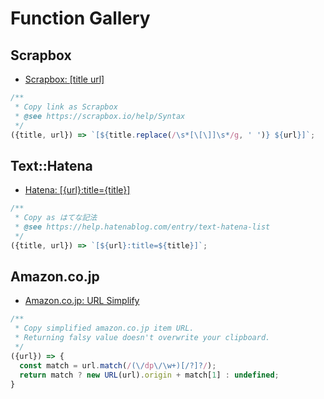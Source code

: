 Function Gallery
===

## Scrapbox

- [Scrapbox: [title url]](https://us-central1-cocopy.cloudfunctions.net/redirect?f=eyJuYW1lIjoiU2NyYXBib3g6IFt0aXRsZSB1cmxdIiwiY29kZSI6Iih7dGl0bGUsIHVybH0pID0%2BIGBbJHt0aXRsZS5yZXBsYWNlKC9cXHMqW1xcW1xcXV1cXHMqL2csICcgJyl9ICR7dXJsfV1gOyIsInRoZW1lIjp7InRleHRDb2xvciI6IiNGRkZGRkYiLCJiYWNrZ3JvdW5kQ29sb3IiOiIjMDZCNjMyIn0sInZlcnNpb24iOjF9)


```js
/**
 * Copy link as Scrapbox
 * @see https://scrapbox.io/help/Syntax
 */
({title, url}) => `[${title.replace(/\s*[\[\]]\s*/g, ' ')} ${url}]`;
```

## Text::Hatena

- [Hatena: [{url}:title={title}]](https://us-central1-cocopy.cloudfunctions.net/redirect?f=eyJuYW1lIjoiSGF0ZW5hOiBbe3VybH06dGl0bGU9e3RpdGxlfV0iLCJjb2RlIjoiLyoqXG4gKiBDb3B5IGFzIFx1MzA2Zlx1MzA2Nlx1MzA2YVx1OGExOFx1NmNkNVxuICogQHNlZSBodHRwczovL2hlbHAuaGF0ZW5hYmxvZy5jb20vZW50cnkvdGV4dC1oYXRlbmEtbGlzdFxuICovXG4oe3RpdGxlLCB1cmx9KSA9PiBgWyR7dXJsfTp0aXRsZT0ke3RpdGxlfV1gOyIsInBhdHRlcm4iOiIiLCJ0aGVtZSI6eyJ0ZXh0Q29sb3IiOiIjRkZGRkZGIiwiYmFja2dyb3VuZENvbG9yIjoiIzAwOGJmZiJ9LCJ2ZXJzaW9uIjoxfQ%3D%3D)


```js
/**
 * Copy as はてな記法
 * @see https://help.hatenablog.com/entry/text-hatena-list
 */
({title, url}) => `[${url}:title=${title}]`;
```

## Amazon.co.jp

- [Amazon.co.jp: URL Simplify](https://us-central1-cocopy.cloudfunctions.net/redirect?f=eyJuYW1lIjoiQW1hem9uLmNvLmpwOiBTaW1wbGlmeSBVUkwiLCJjb2RlIjoiLyoqXG4gKiBDb3B5IHNpbXBsaWZpZWQgYW1hem9uLmNvLmpwIGl0ZW0gVVJMLlxuICpcbiAqIFJldHVybmluZyBmYWxzeSB2YWx1ZSBkb2Vzbid0IG92ZXJ3cml0ZSB5b3VyIGNsaXBib2FyZC5cbiAqL1xuKHt1cmx9KSA9PiB7XG4gIGNvbnN0IG1hdGNoID0gdXJsLm1hdGNoKC8oXFwvZHBcXC9cXHcrKVsvP10%2FLyk7XG4gIHJldHVybiBtYXRjaCA%2FIG5ldyBVUkwodXJsKS5vcmlnaW4gKyBtYXRjaFsxXSA6IHVuZGVmaW5lZDtcbn0iLCJwYXR0ZXJuIjoiXmh0dHBzOi8vd3d3XFwuYW1hem9uXFwuY29cXC5qcC8uKy9kcC8uKyQiLCJ0aGVtZSI6eyJ0ZXh0Q29sb3IiOiIjMDAwMDAwIiwiYmFja2dyb3VuZENvbG9yIjoiI2ZmYTcyNCJ9LCJ2ZXJzaW9uIjoxfQ%3D%3D)

```js
/**
 * Copy simplified amazon.co.jp item URL.
 * Returning falsy value doesn't overwrite your clipboard.
 */
({url}) => {
  const match = url.match(/(\/dp\/\w+)[/?]?/);
  return match ? new URL(url).origin + match[1] : undefined;
}
```
